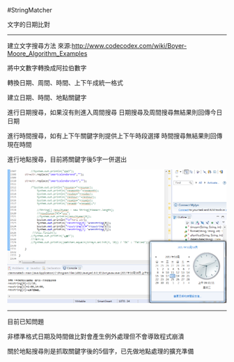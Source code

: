 #StringMatcher

文字的日期比對

***

建立文字搜尋方法 來源:http://www.codecodex.com/wiki/Boyer-Moore_Algorithm_Examples

將中文數字轉換成阿拉伯數字

轉換日期、周間、時間、上下午成統一格式

建立日期、時間、地點關鍵字

進行日期搜尋，如果沒有則進入周間搜尋
日期搜尋及周間搜尋無結果則回傳今日日期

進行時間搜尋，如有上下午關鍵字則提供上下午時段選擇
時間搜尋無結果則回傳現在時間

進行地點搜尋，目前將關鍵字後5字一併選出


![result](result.png)

***
目前已知問題

非標準格式日期及時間做比對會產生例外處理但不會導致程式崩潰

關於地點搜尋則是抓取關鍵字後的5個字，已先做地點處理的擴充準備